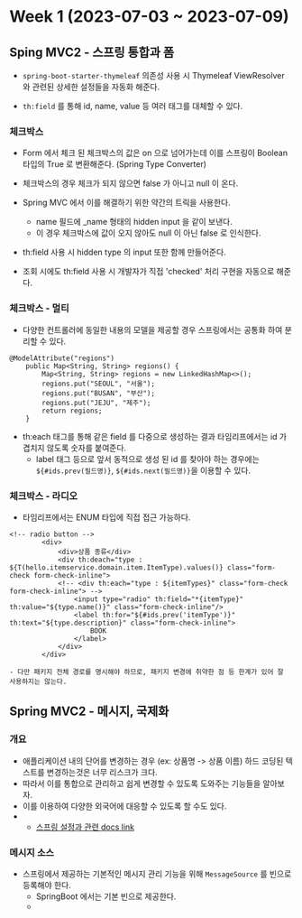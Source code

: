 # Week 1 (2023-07-03 ~ 2023-07-09)

## Sping MVC2 - 스프링 통합과 폼
- `spring-boot-starter-thymeleaf` 의존성 사용 시 Thymeleaf ViewResolver 와 관련된 상세한 설정들을 자동화 해준다.

- `th:field` 를 통해 id, name, value 등 여러 태그를 대체할 수 있다.

### 체크박스
- Form 에서 체크 된 체크박스의 값은 on 으로 넘어가는데 이를 스프링이 Boolean 타입의 True 로 변환해준다. (Spring Type Converter)
- 체크박스의 경우 체크가 되지 않으면 false 가 아니고 null 이 온다.
- Spring MVC 에서 이를 해결하기 위한 약간의 트릭을 사용한다.
    - name 필드에 _name 형태의 hidden input 을 같이 보낸다.
    - 이 경우 체크박스에 값이 오지 않아도 null 이 아닌 false 로 인식한다.

- th:field 사용 시 hidden type 의 input 또한 함께 만들어준다.
- 조회 시에도 th:field 사용 시 개발자가 직접 'checked' 처리 구현을 자동으로 해준다.

### 체크박스 - 멀티
- 다양한 컨트롤러에 동일한 내용의 모델을 제공할 경우 스프링에서는 공통화 하여 분리할 수 있다.
```
@ModelAttribute("regions")
    public Map<String, String> regions() {
        Map<String, String> regions = new LinkedHashMap<>();    
        regions.put("SEOUL", "서울");
        regions.put("BUSAN", "부산");
        regions.put("JEJU", "제주");
        return regions;
    }
```
- th:each 태그를 통해 같은 field 를 다중으로 생성하는 결과 타임리프에서는 id 가 겹치지 않도록 숫자를 붙여준다.
    - label 태그 등으로 앞서 동적으로 생성 된 id 를 찾아야 하는 경우에는 `${#ids.prev(필드명)}`, `${#ids.next(필드명)}`을 이용할 수 있다.

### 체크박스 - 라디오
- 타임리프에서는 ENUM 타입에 직접 접근 가능하다.
```
<!-- radio button -->
        <div>
            <div>상품 종류</div>
            <div th:deach="type : ${T(hello.itemservice.domain.item.ItemType).values()} class="form-check form-check-inline">
            <!-- <div th:each="type : ${itemTypes}" class="form-check form-check-inline"> -->
                <input type="radio" th:field="*{itemType}" th:value="${type.name()}" class="form-check-inline"/>
                <label th:for="${#ids.prev('itemType')}" th:text="${type.description}" class="form-check-inline">
                    BOOK
                </label>
            </div>
        </div>
```
    - 다만 패키지 전체 경로를 명시해야 하므로, 패키지 변경에 취약한 점 등 한계가 있어 잘 사용하지는 않는다.

## Spring MVC2 - 메시지, 국제화
### 개요
- 애플리케이션 내의 단어를 변경하는 경우 (ex: 상품명 -> 상품 이름) 하드 코딩된 텍스트를 변경하는것은 너무 리스크가 크다.
- 따라서 이를 통합으로 관리하고 쉽게 변경할 수 있도록 도와주는 기능들을 알아보자.
- 이를 이용하여 다양한 외국어에 대응할 수 있도록 할 수도 있다.
- - [스프링 설정과 관련 docs link](https://docs.spring.io/spring-boot/docs/current/reference/html/index.html)

### 메시지 소스
- 스프링에서 제공하는 기본적인 메시지 관리 기능을 위해 `MessageSource` 를 빈으로 등록해야 한다.
    - SpringBoot 에서는 기본 빈으로 제공한다.
    - 